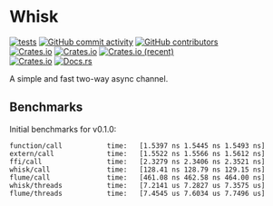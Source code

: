 # Whisk
[![tests](https://github.com/AldaronLau/whisk/actions/workflows/ci.yml/badge.svg)](https://github.com/AldaronLau/whisk/actions/workflows/ci.yml)
[![GitHub commit activity](https://img.shields.io/github/commit-activity/m/AldaronLau/whisk)](https://github.com/AldaronLau/whisk/)
[![GitHub contributors](https://img.shields.io/github/contributors/AldaronLau/whisk)](https://github.com/AldaronLau/whisk/graphs/contributors)  
[![Crates.io](https://img.shields.io/crates/v/whisk)](https://crates.io/crates/whisk)
[![Crates.io](https://img.shields.io/crates/d/whisk)](https://crates.io/crates/whisk)
[![Crates.io (recent)](https://img.shields.io/crates/dr/whisk)](https://crates.io/crates/whisk)  
[![Crates.io](https://img.shields.io/crates/l/whisk)](https://github.com/AldaronLau/whisk/search?l=Text&q=license)
[![Docs.rs](https://docs.rs/whisk/badge.svg)](https://docs.rs/whisk/)

A simple and fast two-way async channel.

## Benchmarks
Initial benchmarks for v0.1.0:

```
function/call           time:   [1.5397 ns 1.5445 ns 1.5493 ns]
extern/call             time:   [1.5522 ns 1.5566 ns 1.5612 ns]
ffi/call                time:   [2.3279 ns 2.3406 ns 2.3521 ns]
whisk/call              time:   [128.41 ns 128.79 ns 129.15 ns]
flume/call              time:   [461.08 ns 462.58 ns 464.00 ns]
whisk/threads           time:   [7.2141 us 7.2827 us 7.3575 us]
flume/threads           time:   [7.4545 us 7.6034 us 7.7496 us]
```
